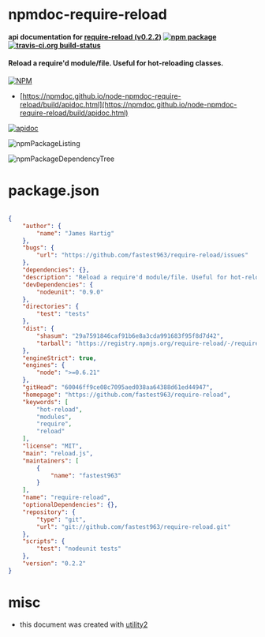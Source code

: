 # npmdoc-require-reload

#### api documentation for  [require-reload (v0.2.2)](https://github.com/fastest963/require-reload)  [![npm package](https://img.shields.io/npm/v/npmdoc-require-reload.svg?style=flat-square)](https://www.npmjs.org/package/npmdoc-require-reload) [![travis-ci.org build-status](https://api.travis-ci.org/npmdoc/node-npmdoc-require-reload.svg)](https://travis-ci.org/npmdoc/node-npmdoc-require-reload)

#### Reload a require'd module/file. Useful for hot-reloading classes.

[![NPM](https://nodei.co/npm/require-reload.png?downloads=true&downloadRank=true&stars=true)](https://www.npmjs.com/package/require-reload)

- [https://npmdoc.github.io/node-npmdoc-require-reload/build/apidoc.html](https://npmdoc.github.io/node-npmdoc-require-reload/build/apidoc.html)

[![apidoc](https://npmdoc.github.io/node-npmdoc-require-reload/build/screenCapture.buildCi.browser.%252Ftmp%252Fbuild%252Fapidoc.html.png)](https://npmdoc.github.io/node-npmdoc-require-reload/build/apidoc.html)

![npmPackageListing](https://npmdoc.github.io/node-npmdoc-require-reload/build/screenCapture.npmPackageListing.svg)

![npmPackageDependencyTree](https://npmdoc.github.io/node-npmdoc-require-reload/build/screenCapture.npmPackageDependencyTree.svg)



# package.json

```json

{
    "author": {
        "name": "James Hartig"
    },
    "bugs": {
        "url": "https://github.com/fastest963/require-reload/issues"
    },
    "dependencies": {},
    "description": "Reload a require'd module/file. Useful for hot-reloading classes.",
    "devDependencies": {
        "nodeunit": "0.9.0"
    },
    "directories": {
        "test": "tests"
    },
    "dist": {
        "shasum": "29a7591846caf91b6e8a3cda991683f95f8d7d42",
        "tarball": "https://registry.npmjs.org/require-reload/-/require-reload-0.2.2.tgz"
    },
    "engineStrict": true,
    "engines": {
        "node": ">=0.6.21"
    },
    "gitHead": "60046ff9ce08c7095aed038aa64388d61ed44947",
    "homepage": "https://github.com/fastest963/require-reload",
    "keywords": [
        "hot-reload",
        "modules",
        "require",
        "reload"
    ],
    "license": "MIT",
    "main": "reload.js",
    "maintainers": [
        {
            "name": "fastest963"
        }
    ],
    "name": "require-reload",
    "optionalDependencies": {},
    "repository": {
        "type": "git",
        "url": "git://github.com/fastest963/require-reload.git"
    },
    "scripts": {
        "test": "nodeunit tests"
    },
    "version": "0.2.2"
}
```



# misc
- this document was created with [utility2](https://github.com/kaizhu256/node-utility2)
